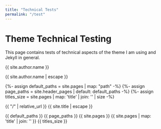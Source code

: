 ```yaml
---
title: "Technical Tests"
permalink: "/test"
---
```

# Theme Technical Testing
This page contains tests of technical aspects of the theme I am using and Jekyll in general.

{{ site.author.name }}

{{ site.author.name | escape }}

{%- assign default_paths = site.pages | map: "path" -%}
{%- assign page_paths = site.header_pages | default: default_paths -%}
{%- assign titles_size = site.pages | map: 'title' | join: '' | size -%}

{{ "/" | relative_url }}
{{ site.title | escape }}

{{ default_paths }}
{{ page_paths }}
{{ site.pages }}
{{ site.pages | map: 'title' | join: '' }}
{{ titles_size }}
